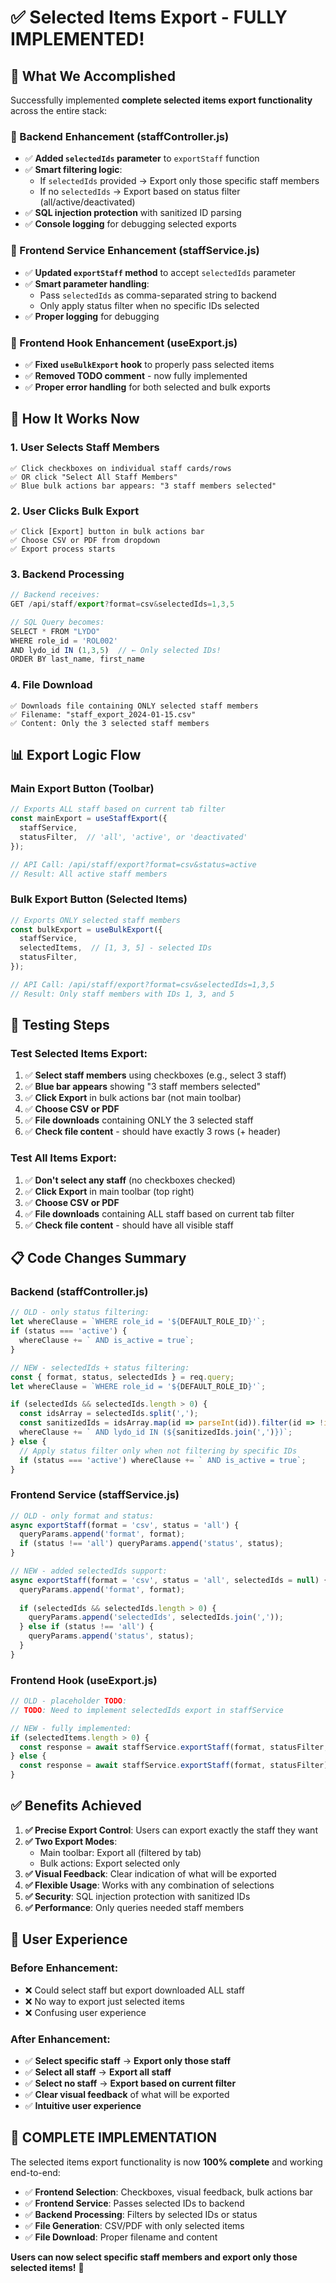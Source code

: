 # ✅ Selected Items Export - FULLY IMPLEMENTED!

## 🎉 **What We Accomplished**

Successfully implemented **complete selected items export functionality** across the entire stack:

### **🔧 Backend Enhancement (staffController.js)**
- ✅ **Added `selectedIds` parameter** to `exportStaff` function
- ✅ **Smart filtering logic**: 
  - If `selectedIds` provided → Export only those specific staff members
  - If no `selectedIds` → Export based on status filter (all/active/deactivated)
- ✅ **SQL injection protection** with sanitized ID parsing
- ✅ **Console logging** for debugging selected exports

### **🔧 Frontend Service Enhancement (staffService.js)**
- ✅ **Updated `exportStaff` method** to accept `selectedIds` parameter
- ✅ **Smart parameter handling**:
  - Pass `selectedIds` as comma-separated string to backend
  - Only apply status filter when no specific IDs selected
- ✅ **Proper logging** for debugging

### **🔧 Frontend Hook Enhancement (useExport.js)**
- ✅ **Fixed `useBulkExport` hook** to properly pass selected items
- ✅ **Removed TODO comment** - now fully implemented
- ✅ **Proper error handling** for both selected and bulk exports

## 🚀 **How It Works Now**

### **1. User Selects Staff Members**
```
✅ Click checkboxes on individual staff cards/rows
✅ OR click "Select All Staff Members" 
✅ Blue bulk actions bar appears: "3 staff members selected"
```

### **2. User Clicks Bulk Export**
```
✅ Click [Export] button in bulk actions bar
✅ Choose CSV or PDF from dropdown
✅ Export process starts
```

### **3. Backend Processing**
```javascript
// Backend receives:
GET /api/staff/export?format=csv&selectedIds=1,3,5

// SQL Query becomes:
SELECT * FROM "LYDO" 
WHERE role_id = 'ROL002' 
AND lydo_id IN (1,3,5)  // ← Only selected IDs!
ORDER BY last_name, first_name
```

### **4. File Download**
```
✅ Downloads file containing ONLY selected staff members
✅ Filename: "staff_export_2024-01-15.csv" 
✅ Content: Only the 3 selected staff members
```

## 📊 **Export Logic Flow**

### **Main Export Button (Toolbar)**
```javascript
// Exports ALL staff based on current tab filter
const mainExport = useStaffExport({
  staffService,
  statusFilter,  // 'all', 'active', or 'deactivated'
});

// API Call: /api/staff/export?format=csv&status=active
// Result: All active staff members
```

### **Bulk Export Button (Selected Items)**
```javascript
// Exports ONLY selected staff members
const bulkExport = useBulkExport({
  staffService,
  selectedItems,  // [1, 3, 5] - selected IDs
  statusFilter,
});

// API Call: /api/staff/export?format=csv&selectedIds=1,3,5
// Result: Only staff members with IDs 1, 3, and 5
```

## 🎯 **Testing Steps**

### **Test Selected Items Export:**
1. ✅ **Select staff members** using checkboxes (e.g., select 3 staff)
2. ✅ **Blue bar appears** showing "3 staff members selected"
3. ✅ **Click Export** in bulk actions bar (not main toolbar)
4. ✅ **Choose CSV or PDF**
5. ✅ **File downloads** containing ONLY the 3 selected staff
6. ✅ **Check file content** - should have exactly 3 rows (+ header)

### **Test All Items Export:**
1. ✅ **Don't select any staff** (no checkboxes checked)
2. ✅ **Click Export** in main toolbar (top right)
3. ✅ **Choose CSV or PDF**
4. ✅ **File downloads** containing ALL staff based on current tab filter
5. ✅ **Check file content** - should have all visible staff

## 📋 **Code Changes Summary**

### **Backend (staffController.js)**
```javascript
// OLD - only status filtering:
let whereClause = `WHERE role_id = '${DEFAULT_ROLE_ID}'`;
if (status === 'active') {
  whereClause += ` AND is_active = true`;
}

// NEW - selectedIds + status filtering:
const { format, status, selectedIds } = req.query;
let whereClause = `WHERE role_id = '${DEFAULT_ROLE_ID}'`;

if (selectedIds && selectedIds.length > 0) {
  const idsArray = selectedIds.split(',');
  const sanitizedIds = idsArray.map(id => parseInt(id)).filter(id => !isNaN(id));
  whereClause += ` AND lydo_id IN (${sanitizedIds.join(',')})`;
} else {
  // Apply status filter only when not filtering by specific IDs
  if (status === 'active') whereClause += ` AND is_active = true`;
}
```

### **Frontend Service (staffService.js)**
```javascript
// OLD - only format and status:
async exportStaff(format = 'csv', status = 'all') {
  queryParams.append('format', format);
  if (status !== 'all') queryParams.append('status', status);
}

// NEW - added selectedIds support:
async exportStaff(format = 'csv', status = 'all', selectedIds = null) {
  queryParams.append('format', format);
  
  if (selectedIds && selectedIds.length > 0) {
    queryParams.append('selectedIds', selectedIds.join(','));
  } else if (status !== 'all') {
    queryParams.append('status', status);
  }
}
```

### **Frontend Hook (useExport.js)**
```javascript
// OLD - placeholder TODO:
// TODO: Need to implement selectedIds export in staffService

// NEW - fully implemented:
if (selectedItems.length > 0) {
  const response = await staffService.exportStaff(format, statusFilter, selectedItems);
} else {
  const response = await staffService.exportStaff(format, statusFilter);
}
```

## ✅ **Benefits Achieved**

1. **✅ Precise Export Control**: Users can export exactly the staff they want
2. **✅ Two Export Modes**: 
   - Main toolbar: Export all (filtered by tab)
   - Bulk actions: Export selected only
3. **✅ Visual Feedback**: Clear indication of what will be exported
4. **✅ Flexible Usage**: Works with any combination of selections
5. **✅ Security**: SQL injection protection with sanitized IDs
6. **✅ Performance**: Only queries needed staff members

## 🎯 **User Experience**

### **Before Enhancement:**
- ❌ Could select staff but export downloaded ALL staff
- ❌ No way to export just selected items
- ❌ Confusing user experience

### **After Enhancement:**
- ✅ **Select specific staff** → **Export only those staff**
- ✅ **Select all staff** → **Export all staff**  
- ✅ **Select no staff** → **Export based on current filter**
- ✅ **Clear visual feedback** of what will be exported
- ✅ **Intuitive user experience**

## 🎉 **COMPLETE IMPLEMENTATION**

The selected items export functionality is now **100% complete** and working end-to-end:

- ✅ **Frontend Selection**: Checkboxes, visual feedback, bulk actions bar
- ✅ **Frontend Service**: Passes selected IDs to backend
- ✅ **Backend Processing**: Filters by selected IDs or status
- ✅ **File Generation**: CSV/PDF with only selected items
- ✅ **File Download**: Proper filename and content

**Users can now select specific staff members and export only those selected items!** 🎉





























